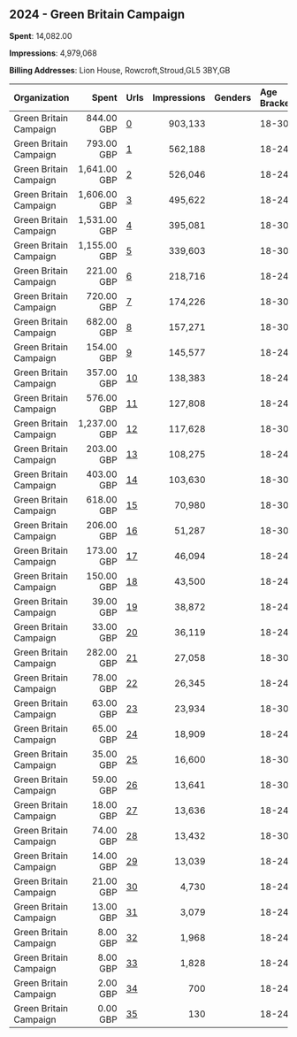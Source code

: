 ## 2024 - Green Britain Campaign 
**Spent**: 14,082.00

**Impressions**: 4,979,068

**Billing Addresses**: Lion House, Rowcroft,Stroud,GL5 3BY,GB

|Organization|Spent|Urls|Impressions|Genders|Age Brackets|Country Codes|
|:---|---:|:---|---:|:---|:---|:---|
|Green Britain Campaign|844.00 GBP|[0](https://www.snap.com/political-ads/asset/c2ecd8f0c4a66f8f83f211f06ed14677357eace256f304eb7d2a08408792f31f?mediaType=mp4)|903,133||18-30|united kingdom|
|Green Britain Campaign|793.00 GBP|[1](https://www.snap.com/political-ads/asset/e9a9201e663a0ac2b7b0afb71b0db6cd8c3cdeebab849864614a208d6b73cc17?mediaType=mp4)|562,188||18-24|united kingdom|
|Green Britain Campaign|1,641.00 GBP|[2](https://www.snap.com/political-ads/asset/a12accdf6cb2118899fc26fc0f93249fce7a8cd9475081df9b88f05a851cedc9?mediaType=mp4)|526,046||18-24|united kingdom|
|Green Britain Campaign|1,606.00 GBP|[3](https://www.snap.com/political-ads/asset/cdcdd390fdb0f8e7c2552ef379c8cc02b6a55723fc6aa22594ef1ba70758c977?mediaType=mp4)|495,622||18-24|united kingdom|
|Green Britain Campaign|1,531.00 GBP|[4](https://www.snap.com/political-ads/asset/af7b8dddd422471b45cd0d5ec43503182be39c142566032e05429ee8b9f03664?mediaType=mp4)|395,081||18-30|united kingdom|
|Green Britain Campaign|1,155.00 GBP|[5](https://www.snap.com/political-ads/asset/565a8dd4dc5516633f4afb3b73bb7d10d73b07a8efa990a67053b1c84cae713d?mediaType=mp4)|339,603||18-30|united kingdom|
|Green Britain Campaign|221.00 GBP|[6](https://www.snap.com/political-ads/asset/bf9e063913e6b0c6cb918a1231f68b7d1435356996f613337f15ad01e236e2f6?mediaType=mp4)|218,716||18-24|united kingdom|
|Green Britain Campaign|720.00 GBP|[7](https://www.snap.com/political-ads/asset/4a6480080595f544d74c28d2808193de1f55d4ac0770d57533494d430c57e6e2?mediaType=mp4)|174,226||18-30|united kingdom|
|Green Britain Campaign|682.00 GBP|[8](https://www.snap.com/political-ads/asset/19691e657748586de2184fac60de86a93ab279fd3d1e596e5c1d96178b2449d4?mediaType=mp4)|157,271||18-30|united kingdom|
|Green Britain Campaign|154.00 GBP|[9](https://www.snap.com/political-ads/asset/f725ba490f505b6f1140184a2aaffda5623c979463ec25cefaceb30478266b7b?mediaType=mp4)|145,577||18-24|united kingdom|
|Green Britain Campaign|357.00 GBP|[10](https://www.snap.com/political-ads/asset/3e1a88c484606febbafad0667ec2dabdf9b8df4100742331c4ab902c1a0359ee?mediaType=mp4)|138,383||18-24|united kingdom|
|Green Britain Campaign|576.00 GBP|[11](https://www.snap.com/political-ads/asset/034216ee2a029911529ecea951e421a176c0a126dd46a1cc9b1c8553361785f6?mediaType=mp4)|127,808||18-24|united kingdom|
|Green Britain Campaign|1,237.00 GBP|[12](https://www.snap.com/political-ads/asset/d904a624a086d189915ec594a313f22d7051bc91e929543b7124e762b1285d73?mediaType=mp4)|117,628||18-30|united kingdom|
|Green Britain Campaign|203.00 GBP|[13](https://www.snap.com/political-ads/asset/88b74187347c09da8bffde3a9be6a270421296da7963fa3ee52d1237145140e1?mediaType=mp4)|108,275||18-24|united kingdom|
|Green Britain Campaign|403.00 GBP|[14](https://www.snap.com/political-ads/asset/faed99b3c4fce7f5ff550d74a0f5a2a73f6d3a4ccbc1bcfca2ff06150e4530c2?mediaType=mp4)|103,630||18-30|united kingdom|
|Green Britain Campaign|618.00 GBP|[15](https://www.snap.com/political-ads/asset/49b85bf76b62d7d3fdb759284484b7ee51c12c5882e5b0754110ba5bdcea3a95?mediaType=mp4)|70,980||18-30|united kingdom|
|Green Britain Campaign|206.00 GBP|[16](https://www.snap.com/political-ads/asset/2a841885b4a21e4902563474f78d1df1878370c708f588b9c5696f7f1fb48e64?mediaType=mp4)|51,287||18-30|united kingdom|
|Green Britain Campaign|173.00 GBP|[17](https://www.snap.com/political-ads/asset/654446bc843862efe2dd45b1a5d018ceee8b6dd4e8fa7f7fea23f786879e4bf7?mediaType=mp4)|46,094||18-24|united kingdom|
|Green Britain Campaign|150.00 GBP|[18](https://www.snap.com/political-ads/asset/7e4d4deff88d38ca385d3e7a8d27493aed849623e4c8f5f1fa48b7364bfbb2ea?mediaType=mp4)|43,500||18-24|united kingdom|
|Green Britain Campaign|39.00 GBP|[19](https://www.snap.com/political-ads/asset/d015bb13e18c5f9ebceea067f1832ea4ae1bb8399fa554a27e47ea6b944a8948?mediaType=mp4)|38,872||18-24|united kingdom|
|Green Britain Campaign|33.00 GBP|[20](https://www.snap.com/political-ads/asset/096f5254a284f06c75ed0705ba2f18757f78d8bbc54333e295ab61c355d06d7d?mediaType=mp4)|36,119||18-24|united kingdom|
|Green Britain Campaign|282.00 GBP|[21](https://www.snap.com/political-ads/asset/ba98ddade4b93599dd4e763601da30d69d7461710ce6f4f55739a3d93f8fe0bb?mediaType=mp4)|27,058||18-30|united kingdom|
|Green Britain Campaign|78.00 GBP|[22](https://www.snap.com/political-ads/asset/8f2f21c1aa93cd273e7c4686da0b31452b850ebb2c9eaea4ae380cef41a4ac6c?mediaType=mp4)|26,345||18-24|united kingdom|
|Green Britain Campaign|63.00 GBP|[23](https://www.snap.com/political-ads/asset/6d29aa8e12f94d4916d7dd06894c4e939bd0a0e93d73be2e57bfd3c4e052e91e?mediaType=mp4)|23,934||18-30|united kingdom|
|Green Britain Campaign|65.00 GBP|[24](https://www.snap.com/political-ads/asset/d661c65a83a51e79a541e57723325b672daf690a3daa76c672253865475e7bae?mediaType=mp4)|18,909||18-24|united kingdom|
|Green Britain Campaign|35.00 GBP|[25](https://www.snap.com/political-ads/asset/c7611c4b1a3bc60bfad8948cc85fa79b2096562b396b9366ef5df8324b67ca2c?mediaType=mp4)|16,600||18-30|united kingdom|
|Green Britain Campaign|59.00 GBP|[26](https://www.snap.com/political-ads/asset/e125390879254207a9e4a1c88349841ff12a6eaa6a6cbff3a4c74f7ca3774670?mediaType=mp4)|13,641||18-30|united kingdom|
|Green Britain Campaign|18.00 GBP|[27](https://www.snap.com/political-ads/asset/54ee64dee720f1ee03c37aa0f6e0d4c7d4859d09aade3e6163ff719ebe663b2d?mediaType=mp4)|13,636||18-24|united kingdom|
|Green Britain Campaign|74.00 GBP|[28](https://www.snap.com/political-ads/asset/5bb703061d0d65496a134ef7ab6ac901727f66ef6f8a3095aa967c110434f0d4?mediaType=mp4)|13,432||18-30|united kingdom|
|Green Britain Campaign|14.00 GBP|[29](https://www.snap.com/political-ads/asset/87a1f8980e1cdc2e86da67436275c32c17d398cadc150b7c9e212b52ce1cebfb?mediaType=mp4)|13,039||18-24|united kingdom|
|Green Britain Campaign|21.00 GBP|[30](https://www.snap.com/political-ads/asset/e94cc563bff81190801be4717e15f57368667e8fc742e3c7b25d6b04897dc8c0?mediaType=mp4)|4,730||18-24|united kingdom|
|Green Britain Campaign|13.00 GBP|[31](https://www.snap.com/political-ads/asset/5603fb2b60c8d9ade8eb75c9904a3bee5ab2a2e20dc90487f005e2be982a4d89?mediaType=mp4)|3,079||18-24|united kingdom|
|Green Britain Campaign|8.00 GBP|[32](https://www.snap.com/political-ads/asset/c1f2a945e82b601d50bb25adc5e7902cfa78de7a5f09d5d567e231fdd97983ed?mediaType=mp4)|1,968||18-24|united kingdom|
|Green Britain Campaign|8.00 GBP|[33](https://www.snap.com/political-ads/asset/8d2c9860cc51f7058ad9139d57a18ba9591444baa43ef36aedd14e0689d84980?mediaType=mp4)|1,828||18-24|united kingdom|
|Green Britain Campaign|2.00 GBP|[34](https://www.snap.com/political-ads/asset/26d439209bf186dc17bfb22f0522b8c22fc6bb1ebf3f41ab6560fe622bca5cb1?mediaType=mp4)|700||18-24|united kingdom|
|Green Britain Campaign|0.00 GBP|[35](https://www.snap.com/political-ads/asset/7eb6a2a9bedb32ed49c04aa59c3e01fdf85471a2322350ee4533ba0c685cebb7?mediaType=mp4)|130||18-24|united kingdom|
